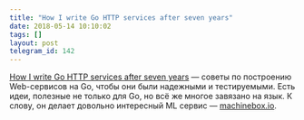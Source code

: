 ```yaml
---
title: "How I write Go HTTP services after seven years"
date: 2018-05-14 10:10:02
tags: []
layout: post
telegram_id: 142
---
```


[How I write Go HTTP services after seven years](https://medium.com/@matryer/how-i-write-go-http-services-after-seven-years-37c208122831) — советы по построению Web-сервисов на Go, чтобы они были надежными и тестируемыми. Есть идеи, полезные не только для Go, но всё же многое завязано на язык. К слову, он делает довольно интересный ML сервис — [machinebox.io](https://machinebox.io/).
